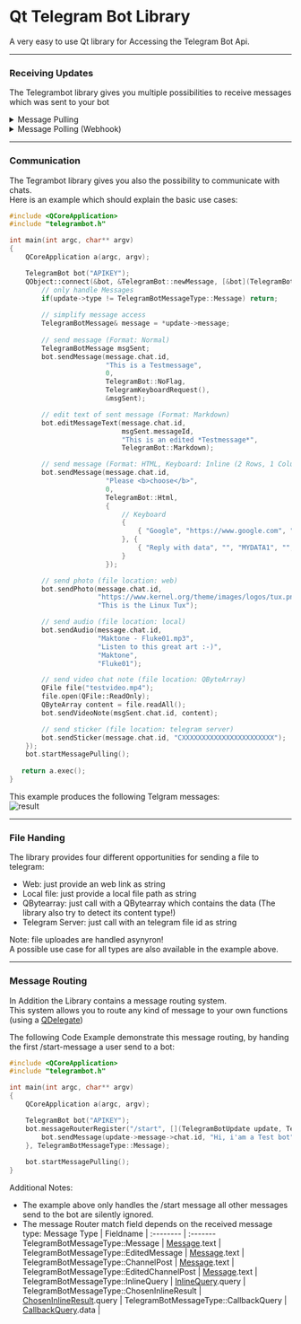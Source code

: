 # Qt Telegram Bot Library

A very easy to use Qt library for Accessing the Telegram Bot Api.

----------

### Receiving Updates
The Telegrambot library gives you multiple possibilities to receive messages which was sent to your bot 

<details><summary>Message Pulling</summary>

The Message pull system connects to Telegram Server and pull for new messages:  
* If a new Message is available, the Telegram Server push a new message directly over this connection to us,  
  then the Telegrambot processes this message(s) and send for every message a SIGNAL to the outside world.
* If the Telegrambot don't receive a message in a given time, the pull system disconnects from the telegram server.
* This Process repeats endless until the user call stopMessagePulling().

Advantages over Webhook:
* No administrative Task needed to make it work
* Client only need the possibility to connect to a remote server
* No Certificate needed
* No open Port needed 
* No NAT port forwarding needed (if client is in NAT-Network)

Disadvantages over Webhook:
* Only one simultaneously connection to telegram to handle messages

Here an example 
```c++
#include <QCoreApplication>
#include "telegrambot.h"

int main(int argc, char** argv)
{
    QCoreApplication a(argc, argv);
    
    TelegramBot bot("APIKEY");
    QObject::connect(&bot, &TelegramBot::newMessage, [](TelegramBotMessage message) {
        qDebug("New Message from: %s %s (%s) -> %s", 
               qPrintable(message.from.firstName), 
               qPrintable(message.from.lastName), 
               qPrintable(message.from.username), 
               qPrintable(message.text));
    });
    bot.startMessagePulling();
    
    return a.exec();
}
```
</details>

<details><summary>Message Polling (Webhook)</summary>

The Webhook system tells the Telegram Server to call a secure public Web Url to deliver the user message.   
To make this possible the public url needs a valid certificate, either a valid public accpeted one or a self signed one.

Here an easy example installation instruction which should work nearly for all kinds of setups (including NAT):
* First we need a public domain, so let us make one using this awesome nip.io service: telegram.[our ip address](https://api.ipify.org/).nip.io
* Now we generate an ssl cert for this domain using the following command line (we need the openssl tool for it):   
  ```openssl req -newkey rsa:2048 -sha256 -nodes -keyout telegram.key -x509 -days 365 -out telegram.crt -subj "//C=DE\CN=telegram.[our ip address].nip.io"```
* Put the generated files (telegram.key and telegram.crt) into the working directory of your application.
* If in Nat, forward external port 8443 to port 8443 on local PC.

Then use the following Qt Code:
```c++
#include <QCoreApplication>
#include "telegrambot.h"

int main(int argc, char** argv)
{
    QCoreApplication a(argc, argv);
    
    TelegramBot bot("APIKEY");
    QObject::connect(&bot, &TelegramBot::newMessage, [](TelegramBotMessage message) {
        qDebug("New Message from: %s %s (%s) -> %s", 
               qPrintable(message.from.firstName), 
               qPrintable(message.from.lastName), 
               qPrintable(message.from.username), 
               qPrintable(message.text));
    });
    bot.setHttpServerWebhook(8443, "telegram.crt", "telegram.key");
    
    return a.exec();
}
```
</details>


----------


### Communication

The Tegrambot library gives you also the possibility to communicate with chats.  
Here is an example which should explain the basic use cases:

```c++
#include <QCoreApplication>
#include "telegrambot.h"

int main(int argc, char** argv)
{
    QCoreApplication a(argc, argv);

    TelegramBot bot("APIKEY");
    QObject::connect(&bot, &TelegramBot::newMessage, [&bot](TelegramBotUpdate update) {
        // only handle Messages
        if(update->type != TelegramBotMessageType::Message) return;
        
        // simplify message access
        TelegramBotMessage& message = *update->message;		
        
        // send message (Format: Normal)
        TelegramBotMessage msgSent;
        bot.sendMessage(message.chat.id,
                        "This is a Testmessage",
                        0,
                        TelegramBot::NoFlag,
                        TelegramKeyboardRequest(),
                        &msgSent);

        // edit text of sent message (Format: Markdown)
        bot.editMessageText(message.chat.id,
                            msgSent.messageId,
                            "This is an edited *Testmessage*",
                            TelegramBot::Markdown);

        // send message (Format: HTML, Keyboard: Inline (2 Rows, 1 Column), Reply to Message: Yes)
        bot.sendMessage(message.chat.id,
                        "Please <b>choose</b>",
                        0,
                        TelegramBot::Html,
                        {
                            // Keyboard
                            {
                                { "Google", "https://www.google.com", "", "", "", false, false },
                            }, {
                                { "Reply with data", "", "MYDATA1", "", "", false, false },
                            }
                        });

        // send photo (file location: web)
        bot.sendPhoto(message.chat.id,
                      "https://www.kernel.org/theme/images/logos/tux.png",
                      "This is the Linux Tux");

        // send audio (file location: local)
        bot.sendAudio(message.chat.id,
                      "Maktone - Fluke01.mp3",
                      "Listen to this great art :-)",
                      "Maktone",
                      "Fluke01");

        // send video chat note (file location: QByteArray)
        QFile file("testvideo.mp4");
        file.open(QFile::ReadOnly);
        QByteArray content = file.readAll();
        bot.sendVideoNote(msgSent.chat.id, content);

        // send sticker (file location: telegram server)
        bot.sendSticker(message.chat.id, "CXXXXXXXXXXXXXXXXXXXXXXX");
    });
    bot.startMessagePulling();
                    
   return a.exec();
}
```

This example produces the following Telgram messages:  
![result](https://raw.githubusercontent.com/Spiek/telegrambotlib-qt/master/doc/readme-example-result.png)

----------

### File Handing
The library provides four different opportunities for sending a file to telegram:
*  Web: just provide an web link as string
*  Local file: just provide a local file path as string
*  QBytearray: just call with a QBytearray which contains the data (The library also try to detect its content type!)
*  Telegram Server: just call with an telegram file id as string   

Note: file uploades are handled asynyron!   
A possible use case for all types are also available in the example above.

----------

### Message Routing
In Addition the Library contains a message routing system.   
This system allows you to route any kind of message to your own functions (using a [QDelegate](https://github.com/Spiek/QDelegate)) 

The following Code Example demonstrate this message routing, by handing the first /start-message a user send to a bot:
```c++
#include <QCoreApplication>
#include "telegrambot.h"

int main(int argc, char** argv)
{
    QCoreApplication a(argc, argv);

    TelegramBot bot("APIKEY");
    bot.messageRouterRegister("/start", [](TelegramBotUpdate update, TelegramBot& bot) {
        bot.sendMessage(update->message->chat.id, "Hi, i'am a Test bot");
    }, TelegramBotMessageType::Message);
    
    bot.startMessagePulling();
}
```
Additional Notes:
* The example above only handles the /start message all other messages send to the bot are silently ignored.
* The message Router match field depends on the received message type:
  Message Type  | Fieldname | 
   :-------- | :------- 
   TelegramBotMessageType::Message | [Message](https://core.telegram.org/bots/api#message).text | 
   TelegramBotMessageType::EditedMessage | [Message](https://core.telegram.org/bots/api#message).text | 
   TelegramBotMessageType::ChannelPost | [Message](https://core.telegram.org/bots/api#message).text | 
   TelegramBotMessageType::EditedChannelPost | [Message](https://core.telegram.org/bots/api#message).text | 
   TelegramBotMessageType::InlineQuery | [InlineQuery](https://core.telegram.org/bots/api#inlinequery).query | 
   TelegramBotMessageType::ChosenInlineResult | [ChosenInlineResult](https://core.telegram.org/bots/api#choseninlineresult).query | 
   TelegramBotMessageType::CallbackQuery | [CallbackQuery](https://core.telegram.org/bots/api#callbackquery).data | 
